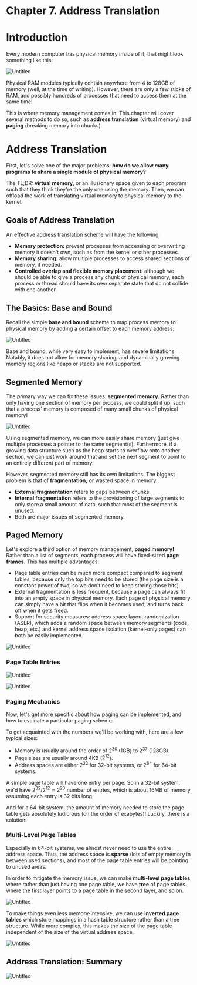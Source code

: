 # Chapter 7. Address Translation

# Introduction

Every modern computer has physical memory inside of it, that might look something like this:

![Untitled](Chapter%207%20Address%20Translation/Untitled.png)

Physical RAM modules typically contain anywhere from 4 to 128GB of memory (well, at the time of writing). However, there are only a few sticks of RAM, and possibly hundreds of processes that need to access them at the same time!

This is where memory management comes in. This chapter will cover several methods to do so, such as **address translation** (virtual memory) and **paging** (breaking memory into chunks).

# Address Translation

First, let's solve one of the major problems: **how do we allow many programs to share a single module of physical memory?** 

The TL;DR: **virtual memory,** or an illusionary space given to each program such that they think they're the only one using the memory. Then, we can offload the work of translating virtual memory to physical memory to the kernel.

## Goals of Address Translation

An effective address translation scheme will have the following:

- **Memory protection:** prevent processes from accessing or overwriting memory it doesn't own, such as from the kernel or other processes.
- **Memory sharing:** allow multiple processes to access shared sections of memory, if needed.
- **Controlled overlap and flexible memory placement:** although we should be able to give a process any chunk of physical memory, each process or thread should have its own separate state that do not collide with one another.

## The Basics: Base and Bound

Recall the simple **base and bound** scheme to map process memory to physical memory by adding a certain offset to each memory address:

![Untitled](Chapter%207%20Address%20Translation/Untitled%201.png)

Base and bound, while very easy to implement, has severe limitations. Notably, it does not allow for memory sharing, and dynamically growing memory regions like heaps or stacks are not supported.

## Segmented Memory

The primary way we can fix these issues: **segmented memory.** Rather than only having one section of memory per process, we could split it up, such that a process' memory is composed of many small chunks of physical memory!

![Untitled](Chapter%207%20Address%20Translation/Untitled%202.png)

Using segmented memory, we can more easily share memory (just give multiple processes a pointer to the same segment(s). Furthermore, if a growing data structure such as the heap starts to overflow onto another section, we can just work around that and set the next segment to point to an entirely different part of memory.

However, segmented memory still has its own limitations. The biggest problem is that of **fragmentation,** or wasted space in memory.

- **External fragmentation** refers to gaps between chunks.
- **Internal fragmentation** refers to the provisioning of large segments to only store a small amount of data, such that most of the segment is unused.
- Both are major issues of segmented memory.

## Paged Memory

Let's explore a third option of memory management, **paged memory!** Rather than a list of segments, each process will have fixed-sized **page frames.** This has multiple advantages:

- Page table entries can be much more compact compared to segment tables, because only the top bits need to be stored (the page size is a constant power of two, so we don't need to keep storing those bits).
- External fragmentation is less frequent, because a page can always fit into an empty space in physical memory. Each page of physical memory can simply have a bit that flips when it becomes used, and turns back off when it gets freed.
- Support for security measures: address space layout randomization (ASLR), which adds a random space between memory segments (code, heap, etc.) and kernel address space isolation (kernel-only pages) can both be easily implemented.

![Untitled](Chapter%207%20Address%20Translation/Untitled%203.png)

### Page Table Entries

![Untitled](Chapter%207%20Address%20Translation/Untitled%204.png)

![Untitled](Chapter%207%20Address%20Translation/Untitled%205.png)

### Paging Mechanics

Now, let's get more specific about how paging can be implemented, and how to evaluate a particular paging scheme.

To get acquainted with the numbers we'll be working with, here are a few typical sizes:

- Memory is usually around the order of $2^{30}$ (1GB) to $2^{37}$ (128GB).
- Page sizes are usually around 4KB ($2^{12}$).
- Address spaces are either $2^{32}$ for 32-bit systems, or $2^{64}$ for 64-bit systems.

A simple page table will have one entry per page. So in a 32-bit system, we'd have $2^{32}/{2^{12}} = 2^{20}$ number of entries, which is about 16MB of memory assuming each entry is 32 bits long.

And for a 64-bit system, the amount of memory needed to store the page table gets absolutely ludicrous (on the order of exabytes)! Luckily, there is a solution:

### Multi-Level Page Tables

Especially in 64-bit systems, we almost never need to use the entire address space. Thus, the address space is **sparse** (lots of empty memory in between used sections), and most of the page table entries will be pointing to unused areas.

In order to mitigate the memory issue, we can make **multi-level page tables** where rather than just having one page table, we have **tree** of page tables where the first layer points to a page table in the second layer, and so on.

![Untitled](Chapter%207%20Address%20Translation/Untitled%206.png)

To make things even less memory-intensive, we can use **inverted page tables** which store mappings in a hash table structure rather than a tree structure. While more complex, this makes the size of the page table independent of the size of the virtual address space.

![Untitled](Chapter%207%20Address%20Translation/Untitled%207.png)

## Address Translation: Summary

![Untitled](Chapter%207%20Address%20Translation/Untitled%208.png)